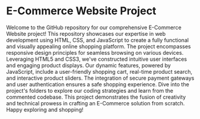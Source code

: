 # E-Commerce Website Project

Welcome to the GitHub repository for our comprehensive E-Commerce Website project! This repository showcases our expertise in web development using HTML, CSS, and JavaScript to create a fully functional and visually appealing online shopping platform. The project encompasses responsive design principles for seamless browsing on various devices. Leveraging HTML5 and CSS3, we've constructed intuitive user interfaces and engaging product displays. Our dynamic features, powered by JavaScript, include a user-friendly shopping cart, real-time product search, and interactive product sliders. The integration of secure payment gateways and user authentication ensures a safe shopping experience. Dive into the project's folders to explore our coding strategies and learn from the commented codebase. This project demonstrates the fusion of creativity and technical prowess in crafting an E-Commerce solution from scratch. Happy exploring and shopping!

